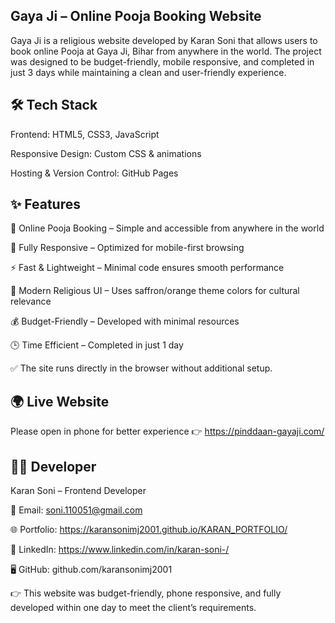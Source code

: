 ## Gaya Ji – Online Pooja Booking Website

Gaya Ji is a religious website developed by Karan Soni that allows users to book online Pooja at Gaya Ji, Bihar from anywhere in the world.
The project was designed to be budget-friendly, mobile responsive, and completed in just 3 days while maintaining a clean and user-friendly experience.

## 🛠️ Tech Stack

Frontend: HTML5, CSS3, JavaScript

Responsive Design: Custom CSS & animations

Hosting & Version Control: GitHub Pages

## ✨ Features

🙏 Online Pooja Booking – Simple and accessible from anywhere in the world

📱 Fully Responsive – Optimized for mobile-first browsing

⚡ Fast & Lightweight – Minimal code ensures smooth performance

🎨 Modern Religious UI – Uses saffron/orange theme colors for cultural relevance

💰 Budget-Friendly – Developed with minimal resources

🕒 Time Efficient – Completed in just 1 day

✅ The site runs directly in the browser without additional setup.

## 🌍 Live Website
  Please open in phone for better experience 
👉 https://pinddaan-gayaji.com/

## 👨‍💻 Developer

Karan Soni – Frontend Developer

📧 Email: soni.110051@gmail.com

🌐 Portfolio: https://karansonimj2001.github.io/KARAN_PORTFOLIO/

💼 LinkedIn: https://www.linkedin.com/in/karan-soni-/

🖥 GitHub: github.com/karansonimj2001

👉 This website was budget-friendly, phone responsive, and fully developed within one day to meet the client’s requirements.
